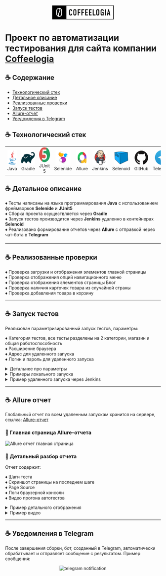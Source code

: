 <p align="center">
  <a href="https://coffeelogia.kz/" target="_blank">
    <img src="media/coffeelogia_logo.jpg" width="200" alt="Coffeelogia Logo">
  </a>
</p>

# Проект по автоматизации тестирования для сайта компании [Coffeelogia](https://coffeelogia.kz/)

## :coffee: Содержание
- [Технологический стек](#coffee-технологический-стек)
- [Детальное описание](#coffee-детальное-описание)
- [Реализованные проверки](#coffee-реализованные-проверки)
- [Запуск тестов](#coffee-запуск-тестов)
- [Allure-отчет](#coffee-Allure-отчет)
- [Уведомления в Telegram](#coffee-уведомления-в-telegram)

## :coffee: Технологический стек

<div align="center">
  <table>
    <tr>
      <td align="center" width="110">
        <a href="https://www.java.com/" target="_blank">
          <img src="media/icons/java.svg" width="48" height="48" alt="Java" />
        </a><br>Java
      </td>
      <td align="center" width="110">
        <a href="https://gradle.org/" target="_blank">
          <img src="media/icons/gradle.svg" width="48" height="48" alt="Gradle" />
        </a><br>Gradle
      </td>
      <td align="center" width="110">
        <a href="https://junit.org/junit5/" target="_blank">
          <img src="media/icons/junit5.svg" width="48" height="48" alt="JUnit 5" />
        </a><br>JUnit 5
      </td>
      <td align="center" width="110">
        <a href="https://selenide.org/" target="_blank">
          <img src="media/icons/selenide.png" width="48" height="48" alt="Selenide" />
        </a><br>Selenide
      </td>
      <td align="center" width="110">
        <a href="https://docs.qameta.io/allure/" target="_blank">
          <img src="media/icons/allure.png" width="48" height="48" alt="Allure" />
        </a><br>Allure
      </td>
      <td align="center" width="110">
        <a href="https://www.jenkins.io/" target="_blank">
          <img src="media/icons/jenkins.svg" width="48" height="48" alt="Jenkins" />
        </a><br>Jenkins
      </td>
      <td align="center" width="110">
        <a href="https://github.com/aerokube/selenoid" target="_blank">
          <img src="media/icons/selenoid.png" width="48" height="48" alt="Selenoid" />
        </a><br>Selenoid
      </td>
      <td align="center" width="110">
        <a href="https://github.com/" target="_blank">
          <img src="media/icons/github.svg" width="48" height="48" alt="GitHub" />
        </a><br>GitHub
      </td>
      <td align="center" width="110">
        <a href="https://telegram.org/" target="_blank">
          <img src="media/icons/telegram.svg" width="48" height="48" alt="Telegram" />
        </a><br>Telegram
      </td>
    </tr>
  </table>
</div>



## :coffee: Детальное описание

:diamonds: Тесты написаны на языке программирования **Java** с использованием фреймворков **Selenide** и **JUnit5**  
:diamonds: Сборка проекта осуществляется через **Gradle**  
:diamonds: Запуск тестов производится через **Jenkins** удаленно в контейнерах **Selenoid**  
:diamonds: Реализовано формирование отчетов через **Allure** с отправкой через чат-бота в **Telegram**  

#### 

---

## :coffee: Реализованные проверки

:diamonds: Проверка загрузки и отображения элементов главной страницы  
:diamonds: Проверка отображения опций навигационного меню  
:diamonds: Проверка отображения элементов страницы Блог  
:diamonds: Проверка наличия карточек товара из случайной страны  
:diamonds: Проверка добавления товара в корзину  

---

## :coffee: Запуск тестов

Реализован параметризированный запуск тестов, параметры:

:diamonds: Категория тестов, все тесты разделены на 2 категории, магазин и общая работоспособность  
:diamonds: Расширение браузера  
:diamonds: Адрес для удаленного запуска  
:diamonds: Логин и пароль для удаленного запуска  

<details>
  <summary>Детальнее про параметры</summary>  

#### :tea: Для запуска по категориям необходимо использовать соответствующее задание, всего их создано три:

| Категория                     |    Общие     |    Магазин | Все тесты |
|-------------------------------|:------------:|-----------:|----------:|
| Тэг                           |    Global    |       Shop |         - |
| Параметр локального запуска   | global_tests | shop_tests | all_tests |
| Параметр запуска из Дженкинса |    Общие     |    Магазин |       Все |

#### :tea: Расширение браузера - задано три фиксированных варианта при запуске из дженкинса:

:diamonds: 1920х1080  
:diamonds: 1280х720  
:diamonds: 1024х768  

При запуске локально можно указать любое произвольное значение, либо не указывать его вовсе, значение по умолчанию - 1920х1080.

#### :tea: Адрес и данные для входа - опциональные параметры, при их отсутствии тесты можно запускать локально без селеноида.

</details>

<details>
  <summary>Примеры локального запуска</summary>

#### Команды для bash:  

```bash
./gradlew clean all_tests
```

```bash
./gradlew clean shop_tests -DbrowserSize="1024x768"
```
</details>

<details>
  <summary>Пример удаленного запуска через Jenkins</summary>  

#### [Перейти в Jenkins](https://jenkins.autotests.cloud/job/C35-oshkamoshka-HW14/) и указать параметры:

<img src="media/screens/jenkins_config.jpg" alt="Настройки jenkins">

</details>

---

## :coffee: Allure отчет

Глобальный отчет по всем удаленным запускам хранится на сервере, ссылка: [Allure-отчет](https://jenkins.autotests.cloud/job/C35-oshkamoshka-HW14/allure/)

### :tea: Главная страница Allure-отчета
<img src="media/screens/allure_report.jpg" width="800" alt="Allure отчет главная страница">

### :tea: Детальный разбор отчета
Отчет содержит:  

:diamonds: Шаги теста  
:diamonds: Скриншот страницы на последнем шаге  
:diamonds: Page Source  
:diamonds: Логи браузерной консоли  
:diamonds: Видео прогона автотестов  
  
<details>
  <summary>Пример детального отображения</summary>
<img src="media/screens/allure_report_detailed.jpg" width="800" alt="Allure детальный отчет">
</details>

<details>
  <summary>Пример видео</summary>
<p align="center">
  <img src="media/screens/test_run.gif" width="600" alt="Видео прогона">
</p>
</details>

---

## :coffee: Уведомления в Telegram

После завершения сборки, бот, созданный в Telegram, автоматически обрабатывает и отправляет сообщение с результатом.
Пример сообщения:

<p align="center">
<img src="media/screens/telegram_result.jpg" width="600" alt="telegram notification">
</p>